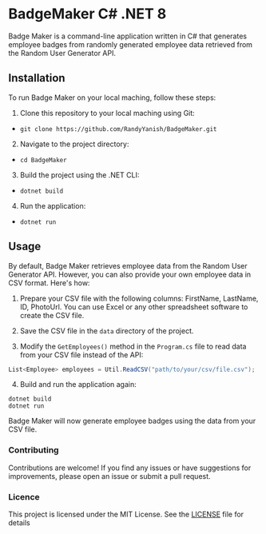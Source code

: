 # BadgeMaker C# .NET 8

Badge Maker is a command-line application written in C# that generates employee badges from randomly generated employee data retrieved from the Random User Generator API.

## Installation

To run Badge Maker on your local maching, follow these steps:

1. Clone this repository to your local maching using Git:

- `git clone https://github.com/RandyYanish/BadgeMaker.git`

2. Navigate to the project directory:

- `cd BadgeMaker`

3. Build the project using the .NET CLI:

- `dotnet build`

4. Run the application:

- `dotnet run`

## Usage

By default, Badge Maker retrieves employee data from the Random User Generator API. However, you can also provide your own employee data in CSV format. Here's how:

1. Prepare your CSV file with the following columns: FirstName, LastName, ID, PhotoUrl. You can use Excel or any other spreadsheet software to create the CSV file.

2. Save the CSV file in the `data` directory of the project.

3. Modify the `GetEmployees()` method in the `Program.cs` file to read data from your CSV file instead of the API:

```csharp
List<Employee> employees = Util.ReadCSV("path/to/your/csv/file.csv");
```

4. Build and run the application again:

```
dotnet build
dotnet run
```

Badge Maker will now generate employee badges using the data from your CSV file.

### Contributing

Contributions are welcome! If you find any issues or have suggestions for improvements, please open an issue or submit a pull request.

### Licence

This project is licensed under the MIT License. See the [LICENSE](/LICENSE) file for details

